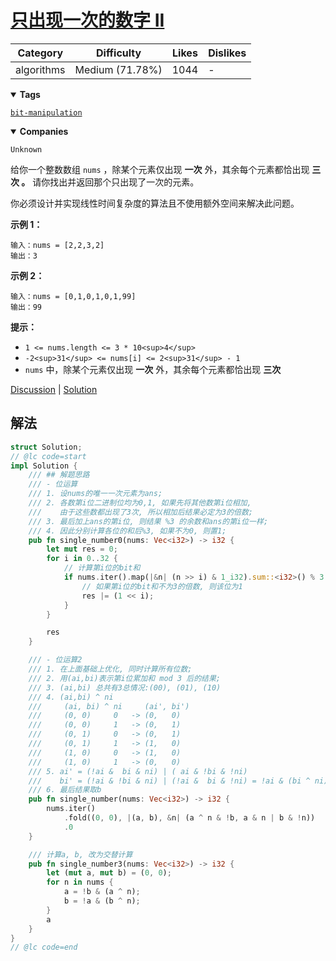 # [只出现一次的数字 II](https://leetcode.cn/problems/single-number-ii/description/ "https://leetcode.cn/problems/single-number-ii/description/")

| Category   | Difficulty      | Likes | Dislikes |
| ---------- | --------------- | ----- | -------- |
| algorithms | Medium (71.78%) | 1044  | -        |

<details open=""><summary><strong>Tags</strong></summary>

[`bit-manipulation`](https://leetcode.com/tag/bit-manipulation "https://leetcode.com/tag/bit-manipulation")

<details open=""><summary><strong>Companies</strong></summary>

`Unknown`

给你一个整数数组 `nums` ，除某个元素仅出现 **一次** 外，其余每个元素都恰出现 **三次 。** 请你找出并返回那个只出现了一次的元素。

你必须设计并实现线性时间复杂度的算法且不使用额外空间来解决此问题。

**示例 1：**

```
输入：nums = [2,2,3,2]
输出：3
```

**示例 2：**

```
输入：nums = [0,1,0,1,0,1,99]
输出：99
```

**提示：**

- `1 <= nums.length <= 3 * 10<sup>4</sup>`
- `-2<sup>31</sup> <= nums[i] <= 2<sup>31</sup> - 1`
- `nums` 中，除某个元素仅出现 **一次** 外，其余每个元素都恰出现 **三次**

[Discussion](https://leetcode.cn/problems/single-number-ii/comments/ "https://leetcode.cn/problems/single-number-ii/comments/") | [Solution](https://leetcode.cn/problems/single-number-ii/solution/ "https://leetcode.cn/problems/single-number-ii/solution/")

## 解法

```rust
struct Solution;
// @lc code=start
impl Solution {
    /// ## 解题思路
    /// - 位运算
    /// 1. 设nums的唯一一次元素为ans;
    /// 2. 各数第i位二进制位均为0,1, 如果先将其他数第i位相加,
    ///    由于这些数都出现了3次, 所以相加后结果必定为3的倍数;
    /// 3. 最后加上ans的第i位, 则结果 %3 的余数和ans的第i位一样;
    /// 4. 因此分别计算各位的和后%3, 如果不为0, 则置1;
    pub fn single_number0(nums: Vec<i32>) -> i32 {
        let mut res = 0;
        for i in 0..32 {
            // 计算第i位的bit和
            if nums.iter().map(|&n| (n >> i) & 1_i32).sum::<i32>() % 3 != 0 {
                // 如果第i位的bit和不为3的倍数, 则该位为1
                res |= (1 << i);
            }
        }

        res
    }

    /// - 位运算2
    /// 1. 在上面基础上优化, 同时计算所有位数;
    /// 2. 用(ai,bi)表示第i位累加和 mod 3 后的结果;
    /// 3. (ai,bi) 总共有3总情况:(00), (01), (10)
    /// 4. (ai,bi) ^ ni
    ///     (ai, bi) ^ ni     (ai', bi')
    ///     (0, 0)     0   -> (0,   0)
    ///     (0, 0)     1   -> (0,   1)
    ///     (0, 1)     0   -> (0,   1)
    ///     (0, 1)     1   -> (1,   0)
    ///     (1, 0)     0   -> (1,   0)
    ///     (1, 0)     1   -> (0,   0)
    /// 5. ai' = (!ai &  bi & ni) | ( ai & !bi & !ni)
    ///    bi' = (!ai & !bi & ni) | (!ai &  bi & !ni) = !ai & (bi ^ ni)
    /// 6. 最后结果取b
    pub fn single_number(nums: Vec<i32>) -> i32 {
        nums.iter()
            .fold((0, 0), |(a, b), &n| (a ^ n & !b, a & n | b & !n))
            .0
    }

    /// 计算a, b, 改为交替计算
    pub fn single_number3(nums: Vec<i32>) -> i32 {
        let (mut a, mut b) = (0, 0);
        for n in nums {
            a = !b & (a ^ n);
            b = !a & (b ^ n);
        }
        a
    }
}
// @lc code=end

```
